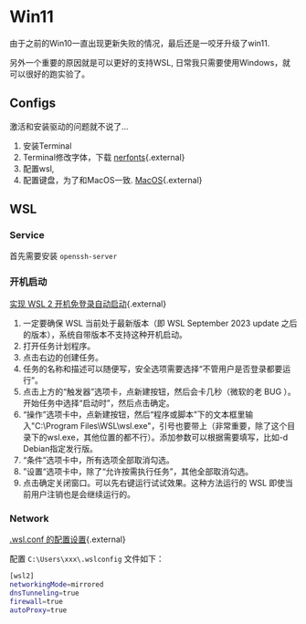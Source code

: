 # Win11

由于之前的Win10一直出现更新失败的情况，最后还是一咬牙升级了win11.

另外一个重要的原因就是可以更好的支持WSL, 日常我只需要使用Windows，就可以很好的跑实验了。



## Configs

激活和安装驱动的问题就不说了...

1. 安装Terminal
2. Terminal修改字体，下载 [nerfonts](https://www.nerdfonts.com/){.external}
3. 配置wsl, 
4. 配置键盘，为了和MacOS一致. [MacOS](https://www.v2ex.com/t/863055){.external}

## WSL 


### Service

首先需要安装 `openssh-server`

### 开机启动

[实现 WSL 2 开机免登录自动启动](https://sjdhome.com/blog/post/wsl2-auto-start/){.external}


1. 一定要确保 WSL 当前处于最新版本（即 WSL September 2023 update 之后的版本），系统自带版本不支持这种开机启动。
2. 打开任务计划程序。
3. 点击右边的创建任务。
4. 任务的名称和描述可以随便写，安全选项需要选择“不管用户是否登录都要运行”。
5. 点击上方的“触发器”选项卡，点新建按钮，然后会卡几秒（微软的老 BUG ）。开始任务中选择“启动时”，然后点击确定。
6. “操作”选项卡中，点新建按钮，然后“程序或脚本”下的文本框里输入"C:\Program Files\WSL\wsl.exe"，引号也要带上（非常重要，除了这个目录下的wsl.exe，其他位置的都不行）。添加参数可以根据需要填写，比如-d Debian指定发行版。
7. “条件”选项卡中，所有选项全部取消勾选。
8. ”设置“选项卡中，除了“允许按需执行任务”，其他全部取消勾选。
9. 点击确定关闭窗口。可以先右键运行试试效果。这种方法运行的 WSL 即使当前用户注销也是会继续运行的。


### Network

[.wsl.conf 的配置设置](https://learn.microsoft.com/zh-cn/windows/wsl/wsl-config#configuration-settings-for-wslconfig){.external}


配置 `C:\Users\xxx\.wslconfig` 文件如下：

```bash
[wsl2]
networkingMode=mirrored
dnsTunneling=true
firewall=true
autoProxy=true
```

